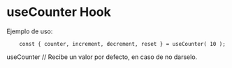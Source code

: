 # useCounter Hook

Ejemplo de uso:
```
    const { counter, increment, decrement, reset } = useCounter( 10 );
```

useCounter // Recibe un valor por defecto, en caso de no darselo.
